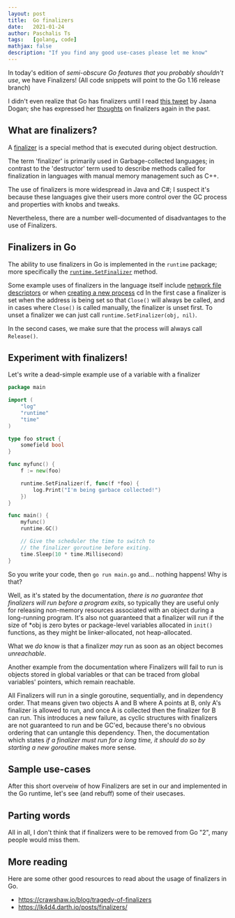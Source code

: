 ```yaml
---
layout: post
title:  Go finalizers
date:   2021-01-24
author: Paschalis Ts
tags:   [golang, code]
mathjax: false
description: "If you find any good use-cases please let me know"
---
```


In today's edition of *semi-obscure Go features that you probably shouldn't use*, we have Finalizers! (All code snippets will point to the Go 1.16 release branch)

I didn't even realize that Go has finalizers until I read [this tweet](https://twitter.com/rakyll/status/1343350504349257728) by Jaana Dogan; she has expressed her [thoughts](https://twitter.com/rakyll/status/787735060573138944) on finalizers again in the past.


## What are finalizers?

A [finalizer](https://en.wikipedia.org/wiki/Finalizer) is a special method that is executed during object destruction.

The term 'finalizer' is primarily used in Garbage-collected languages; in contrast to the 'destructor' term used to describe methods called for finalization in languages with manual memory management such as C++.

The use of finalizers is more widespread in Java and C#; I suspect it's because these languages give their users more control over the GC process and properties with knobs and tweaks.

Nevertheless, there are a number well-documented of disadvantages to the use of Finalizers.

## Finalizers in Go

The ability to use finalizers in Go is implemented in the `runtime` package; more specifically the [`runtime.SetFinalizer`](https://golang.org/pkg/runtime/#SetFinalizer) method.

Some example uses of finalizers in the language itself include [network file descriptors](https://github.com/golang/go/blob/3e06467282c6d5678a6273747658c04314e013ef/src/net/fd_posix.go#L32) or when [creating a new process](https://github.com/golang/go/blob/3e06467282c6d5678a6273747658c04314e013ef/src/os/exec.go#L30)
cd 
In the first case a finalizer is set when the address is being set so that `Close()` will always be called, and in cases where `Close()` is called manually, the finalizer is unset first. To unset a finalizer we can just call `runtime.SetFinalizer(obj, nil)`.

In the second cases, we make sure that the process will always call `Release()`.

## Experiment with finalizers!

Let's write a dead-simple example use of a variable with a finalizer
```go
package main

import (
	"log"
	"runtime"
	"time"
)

type foo struct {
	somefield bool
}

func myfunc() {
	f := new(foo)

	runtime.SetFinalizer(f, func(f *foo) {
		log.Print("I'm being garbace collected!")
	})
}

func main() {
	myfunc()
	runtime.GC()

	// Give the scheduler the time to switch to
	// the finalizer goroutine before exiting.
	time.Sleep(10 * time.Millisecond)
}
```

So you write your code, then `go run main.go` and... nothing happens! Why is that? 

Well, as it's stated by the documentation, *there is no guarantee that finalizers will run before a program exits*, so typically they are useful only for releasing non-memory resources associated with an object during a long-running program.
It's also not guaranteed that a finalizer will run if the size of *obj is zero bytes or package-level variables allocated in `init()` functions, as they might be linker-allocated, not heap-allocated.

What we *do* know is that a finalizer *may* run as soon as an object becomes *unreachable*. 

Another example from the documentation where Finalizers will fail to run is objects stored in global variables or that can be traced from global variables' pointers, which remain reachable.


All Finalizers will run in a single goroutine, sequentially, and in dependency order. That means given two objects A and B where A points at B, only A's finalizer is allowed to run, and once A is collected then the finalizer for B can run. This introduces a new failure, as cyclic structures with finalizers are not guaranteed to run and be GC'ed, because there's no obvious ordering that can untangle this dependency. Then, the documentation which states *if a finalizer must run for a long time, it should do so by starting a new goroutine* makes more sense.

## Sample use-cases
After this short overveiw of how Finalizers are set in our and implemented in the Go runtime, let's see (and rebuff) some of their usecases.




## Parting words
All in all, I don't think that if finalizers were to be removed from Go "2", many people would miss them.

## More reading
Here are some other good resources to read about the usage of finalizers in Go.

- https://crawshaw.io/blog/tragedy-of-finalizers
- https://lk4d4.darth.io/posts/finalizers/